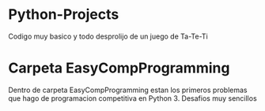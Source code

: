 # Python-Projects

Codigo muy basico y todo desprolijo de un juego de Ta-Te-Ti

# Carpeta EasyCompProgramming

Dentro de carpeta EasyCompProgramming estan los primeros problemas que hago de programacion competitiva en Python 3. Desafios muy sencillos

